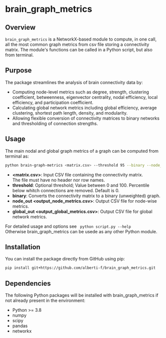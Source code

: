 # **brain_graph_metrics**

## Overview
`brain_graph_metrics` is a NetworkX-based module to compute, in one call, all the most common graph metrics from csv file storing a connectivity matrix. The module's functions can be called in a Python script, but also from terminal.

## Purpose
The package streamlines the analysis of brain connectivity data by:
- Computing node-level metrics such as degree, strength, clustering coefficient, betweenness, eigenvector centrality, nodal efficiency, local efficiency, and participation coefficient.
- Calculating global network metrics including global efficiency, average clustering, shortest path length, density, and modularity.
- Allowing flexible conversion of connectivity matrices to binary networks and thresholding of connection strengths.

## Usage
The main nodal and global graph metrics of a graph can be computed from terminal as:
```bash
python brain-graph-metrics <matrix.csv> --threshold 95 --binary --node_out <output_node_metrics.csv> --global_out <output_global_metrics.csv>
```

- **<matrix.csv>**: Input CSV file containing the connectivity matrix.\
The file must have no header nor row names.
- **threshold**: Optional threshold; Value between 0 and 100. Percentile below whitch connections are removed. Default is 0.
- **binary**: Converts the connectivity matrix to a binary (unweighted) graph.
- **node_out <output_node_metrics.csv>**: Output CSV file for node-wise metrics.
- **global_out <output_global_metrics.csv>**: Output CSV file for global network metrics.

For detailed usage and options see ``` python script.py --help```\
Otherwise brain_graph_metrics can be usede as any other Python module.

## Installation
You can install the package directly from GitHub using pip:

```bash
pip install git+https://github.com/alberti-f/brain_graph_metrics.git
```

## Dependencies
The following Python packages will be installed with brain_graph_metrics if not already present in the environment:
- Python >= 3.8
- numpy
- scipy
- pandas
- networkx
